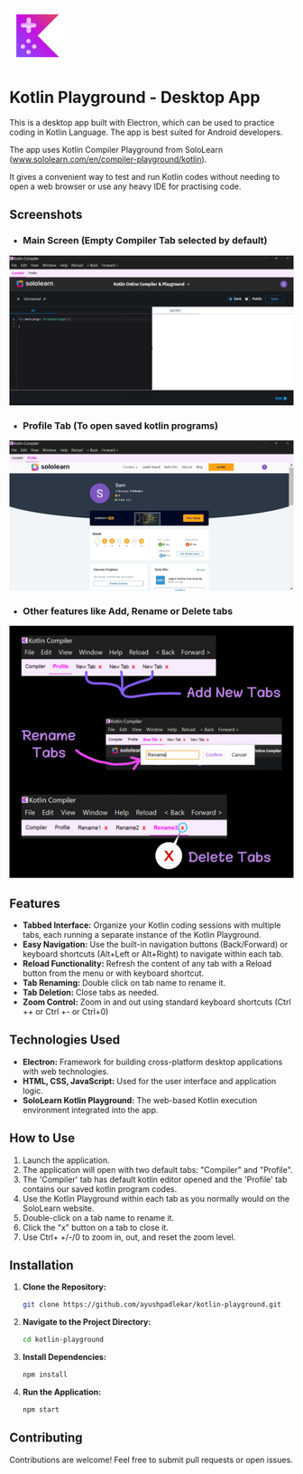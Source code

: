 <div align="left">
    <img src="images/KotlinPlaygroundd.png" alt="App Logo" height="100">
</div> 

# Kotlin Playground - Desktop App

This is a desktop app built with Electron, which can be used to practice coding in Kotlin Language. The app is best suited for Android developers.

The app uses Kotlin Compiler Playground from SoloLearn (www.sololearn.com/en/compiler-playground/kotlin). 

It gives a convenient way to test and run Kotlin codes without needing to open a web browser or use any heavy IDE for practising code.

## Screenshots

* ### Main Screen (Empty Compiler Tab selected by default)

![Main Screen (Compiler Tab)](<images/Main Screen.jpeg>)

* ### Profile Tab (To open saved kotlin programs)

![Profile Tab](<images/Profile Tab.jpeg>)

* ### Other features like Add, Rename or Delete tabs

![All other features](<images/All other features.jpeg>)


## Features

*   **Tabbed Interface:**  Organize your Kotlin coding sessions with multiple tabs, each running a separate instance of the Kotlin Playground.
*   **Easy Navigation:** Use the built-in navigation buttons (Back/Forward) or keyboard shortcuts (Alt+Left or Alt+Right) to navigate within each tab.
*   **Reload Functionality:** Refresh the content of any tab with a Reload button from the menu or with keyboard shortcut.
*   **Tab Renaming:** Double click on tab name to rename it.
*   **Tab Deletion:** Close tabs as needed.
*   **Zoom Control:** Zoom in and out using standard keyboard shortcuts (Ctrl ++ or Ctrl +- or Ctrl+0)

## Technologies Used

*   **Electron:** Framework for building cross-platform desktop applications with web technologies.
*   **HTML, CSS, JavaScript:** Used for the user interface and application logic.
*   **SoloLearn Kotlin Playground:** The web-based Kotlin execution environment integrated into the app.

## How to Use

1.  Launch the application.
2.  The application will open with two default tabs: "Compiler" and "Profile".
3.  The 'Compiler' tab has default kotlin editor opened and the 'Profile' tab contains our saved kotlin program codes.
4.  Use the Kotlin Playground within each tab as you normally would on the SoloLearn website.
7.  Double-click on a tab name to rename it.
8.  Click the "x" button on a tab to close it.
9.  Use Ctrl+ +/-/0 to zoom in, out, and reset the zoom level.


## Installation

1.  **Clone the Repository:**

    ```bash
    git clone https://github.com/ayushpadlekar/kotlin-playground.git
    ```

2.  **Navigate to the Project Directory:**

    ```bash
    cd kotlin-playground
    ```

3.  **Install Dependencies:**

    ```bash
    npm install
    ```

4.  **Run the Application:**

    ```bash
    npm start
    ```


## Contributing

Contributions are welcome! Feel free to submit pull requests or open issues.
